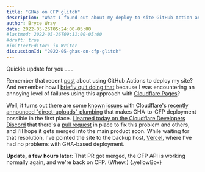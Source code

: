 ```yaml
---
title: "GHAs on CFP glitch"
description: "What I found out about my deploy-to-site GitHub Action and Cloudflare Pages."
author: Bryce Wray
date: 2022-05-26T05:24:00-05:00
#lastmod: 2022-05-26T09:11:00-05:00
#draft: true
#initTextEditor: iA Writer
discussionId: "2022-05-ghas-on-cfp-glitch"
---
```


Quickie update for you . . .

Remember that recent [post](/posts/2022/05/using-dart-sass-hugo-github-actions-edition/) about using GitHub Actions to deploy my site? And remember how I [briefly quit doing that](/posts/2022/05/using-dart-sass-hugo-back-to-node/) because I was encountering an annoying level of failures using this approach with [Cloudflare Pages](https://pages.cloudflare.com)?

Well, it turns out there are some [known](https://github.com/cloudflare/pages-action/issues/8) [issues](https://github.com/cloudflare/wrangler2/issues/960) with Cloudflare's [recently announced "direct-uploads" plumbing](https://blog.cloudflare.com/cloudflare-pages-direct-uploads/) that makes GHA-to-CFP deployment possible in the first place. [I learned today on the Cloudflare Developers Discord](https://discord.com/channels/595317990191398933/973531909340692541/979293762654183445) that there's a [pull request](https://github.com/cloudflare/wrangler2/pull/1028) in place to fix this problem and others, and I'll hope it gets merged into the main product soon. While waiting for that resolution, I've pointed the site to the backup host, [Vercel](https://vercel.com), where I've had no problems with GHA-based deployment.

**Update, a few hours later**: That PR got merged, the CFP API is working normally again, and we're back on CFP. (Whew.)
{.yellowBox}

